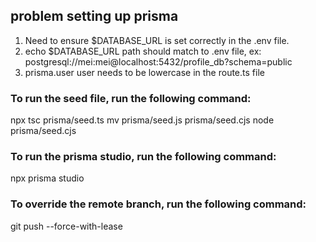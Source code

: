## problem setting up prisma

1. Need to ensure $DATABASE_URL is set correctly in the .env file. 
2. echo $DATABASE_URL path should match to .env file, ex: postgresql://mei:mei@localhost:5432/profile_db?schema=public
3. prisma.user user needs to be lowercase in the route.ts file

### To run the seed file, run the following command: 

npx tsc prisma/seed.ts
mv prisma/seed.js prisma/seed.cjs
node prisma/seed.cjs

### To run the prisma studio, run the following command: 

npx prisma studio

### To override the remote branch, run the following command: 
git push --force-with-lease